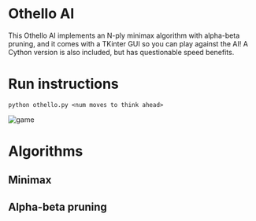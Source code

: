 # Othello AI

This Othello AI implements an N-ply minimax algorithm with alpha-beta pruning, and it comes with a TKinter GUI so you can play against the AI! A Cython version is also included, but has questionable speed benefits.

# Run instructions

```python othello.py <num moves to think ahead>```

![game](imgs/game.png)

# Algorithms

## Minimax

## Alpha-beta pruning
